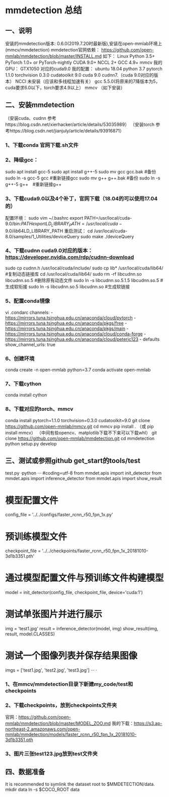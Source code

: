 # mmdetection 总结
## 一、说明
安装的mmdetection版本: 0.6.0(2019.7.20时最新版),安装在open-mmlab环境上(mmcv/mmdetection)
mmdetection官网依赖：
  https://github.com/open-mmlab/mmdetection/blob/master/INSTALL.md
如下：
  Linux
  Python 3.5+ 
  PyTorch 1.0+ or PyTorch-nightly
  CUDA 9.0+
  NCCL 2+
  GCC 4.9+
  mmcv
我的GPU：
  GTX1050 对应的cuda9.0
我的配置：
  ubuntu 18.04
  python 3.7
  pytorch 1.1.0 torchvision 0.3.0 cudatoolkit 9.0
  cuda 9.0 cudnn7.（cuda 9.0对应的版本）
  NCCl 未安装（应该和多线程加速有关）
  gcc 5.5.0(将原来的7降版本为5，cuda要求6.0以下，torch要求4.9以上）
  mmcv （如下安装）
## 二、安装mmdetection
（安装cuda、cudnn 参考https://blog.csdn.net/xierhacker/article/details/53035989）
（安装torch 参考https://blog.csdn.net/jianjuly/article/details/93916871）
### 1、下载conda 官网下载.sh文件
### 2、降级gcc：
  sudo apt install gcc-5
  sudo apt install g++-5
  sudo mv gcc gcc.bak #备份
  sudo ln -s gcc-5 gcc #重新链接gcc
  sudo mv g++ g++.bak #备份
  sudo ln -s g++-5 g++　#重新链接g++
### 3、下载cuda9.0以及4个补丁，官网下载（18.04的可以使用17.04的）
  配置环境：
    sudo vim ~/.bashrc
    export PATH=/usr/local/cuda-9.0/bin:$PATH
    export LD_LIBRARY_PATH=/usr/local/cuda-9.0/lib64$LD_LIBRARY_PATH
  重启测试：
    cd /usr/local/cuda-8.0/samples/1_Utilities/deviceQuery
    sudo make
    ./deviceQuery
### 4、下载cudnn cuda9.0对应的版本：https://developer.nvidia.com/rdp/cudnn-download
  sudo cp cudnn.h /usr/local/cuda/include/
  sudo cp lib* /usr/local/cuda/lib64/ #复制动态链接库
  cd /usr/local/cuda/lib64/
  sudo rm -rf libcudnn.so libcudnn.so.5 #删除原有动态文件
  sudo ln -s libcudnn.so.5.1.5 libcudnn.so.5 #生成软衔接
  sudo ln -s libcudnn.so.5 libcudnn.so #生成软链接
### 5、配置conda镜像
  vi .condarc
    channels:
      - https://mirrors.tuna.tsinghua.edu.cn/anaconda/cloud/pytorch
      - https://mirrors.tuna.tsinghua.edu.cn/anaconda/pkgs/free
      - https://mirrors.tuna.tsinghua.edu.cn/anaconda/pkgs/main
      - https://mirrors.tuna.tsinghua.edu.cn/anaconda/cloud/conda-forge
      - https://mirrors.tuna.tsinghua.edu.cn/anaconda/cloud/peterjc123
      - defaults
    show_channel_urls: true
### 6、创建环境
  conda create -n open-mmlab python=3.7 
  conda activate open-mmlab
### 7、下载cython
  conda install cython
### 8、下载对应的torch、mmcv
  conda install pytorch=1.1.0 torchvision=0.3.0 cudatoolkit=9.0
  git clone https://github.com/open-mmlab/mmcv.git
  cd mmcv
  pip install .
  （或 pip install mmcv）
  （中间有些opencv、matplotlib下载不下来可以下载whl）
  git clone https://github.com/open-mmlab/mmdetection.git
  cd mmdetection
  python setup.py develop
## 三、测试或参照github get_start的tools/test
test.py
·python
···
#coding=utf-8
from mmdet.apis import init_detector
from mmdet.apis import inference_detector
from mmdet.apis import show_result
# 模型配置文件
config_file = '../../configs/faster_rcnn_r50_fpn_1x.py'
# 预训练模型文件
checkpoint_file = '../../checkpoints/faster_rcnn_r50_fpn_1x_20181010-3d1b3351.pth'
# 通过模型配置文件与预训练文件构建模型
model = init_detector(config_file, checkpoint_file, device='cuda:1')
# 测试单张图片并进行展示
img = 'test1.jpg'
result = inference_detector(model, img)
show_result(img, result, model.CLASSES)
# 测试一个图像列表并保存结果图像
imgs = ['test1.jpg', 'test2.jpg', 'test3.jpg']
···
·
### 1、在mmcv/mmdetection目录下新建my_code/test和checkpoints
### 2、下载checkpoints，放到checkpoints文件夹
官网：https://github.com/open-mmlab/mmdetection/blob/master/MODEL_ZOO.md
我的下载：https://s3.ap-northeast-2.amazonaws.com/open-mmlab/mmdetection/models/faster_rcnn_r50_fpn_1x_20181010-3d1b3351.pth
### 3、图片三张test123.jpg放到test文件夹
## 四、数据准备
It is recommended to symlink the dataset root to $MMDETECTION/data.
mkdir data
ln -s $COCO_ROOT data
